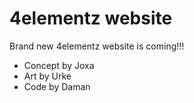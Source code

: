 # 4elementz website

Brand new 4elementz website is coming!!!

* Concept by Joxa
* Art by Urke
* Code by Daman
